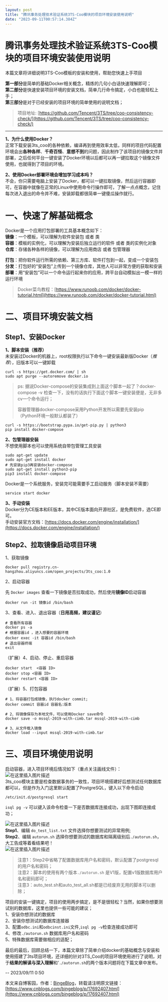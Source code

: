 ```yaml
---
layout: post
title: "腾讯事务处理技术验证系统3TS-Coo模块的项目环境安装使用说明"
date: "2023-09-11T00:57:14.384Z"
---
```

腾讯事务处理技术验证系统3TS-Coo模块的项目环境安装使用说明
================================

本篇文章将详细说明3TS-Coo模板的安装和使用，帮助您快速上手项目

**第一部分**是简单的基础Docker相关概念，精炼的几句小白话快速理解即可；  
**第二部分**是快速安装项目环境的安装文档，简单几行命令搞定，小白也能轻松上手；  
**第三部分**是对于已经安装的项目环境的简单使用的说明文档；

> 项目地址: [https://github.com/Tencent/3TS/tree/coo-consistency-check/](https://github.com/Tencent/3TS/tree/coo-consistency-check/)

* * *

**1、为什么使用Docker？**  
正常下载安装3ts\_coo的各种依赖，编译再到使用效率太低，同样的项目代码配置环境会出**各种各样**、**千奇百怪**、**意想不到**的问题，因此制作了该项目的镜像文件并部署，之后任何平台一键安装了Docker环境以后都可以再一键拉取这个镜像文件使用，也就得到了项目的环境。

**2、使用Docker部署环境会增加学习成本吗？**  
不会，你只需要电脑上安装了Docker，都可以一键拉取镜像，然后运行容器即可，在容器中就像在正常的Linux中使用命令行操作即可，了解一点点概念，记住每次进入退出的命令并不难，安装卸载都很简单一键傻瓜操作就行。

一、快速了解基础概念
==========

Docker是一个应用打包部署的工具基本概念如下：  
**镜像**：一个模板，可以理解为软件安装包 或者 类  
**容器**：模板的实例化，可以理解为安装后独立运行的软件 或者 类的实例化对象  
**仓库**：存储各种各样的镜像，可以理解为应用商店 或者 包管理器

**打包**：把你软件运行所需的依赖、第三方库、软件打包到一起，变成一个安装包  
**分发**：打包好的“安装包”上传到一个镜像仓库，其他人可以非常方便的获取和安装  
**部署**：用“安装包”可以一个命令运行起来你的应用，跨平台自动模拟出一模一样的运行环境

> Docker菜鸟教程：[https://www.runoob.com/docker/docker-tutorial.html](https://www.runoob.com/docker/docker-tutorial.html)

二、项目环境安装文档
==========

Step1、安装Docker
--------------

**1、脚本安装（推荐）**  
未安装过Docker的机器上，root权限执行以下命令一键安装最新版Docker（_推荐_），旧版本可以一键卸载

    curl -s https://get.docker.com/ | sh  
    sudo apt purge --autoremove docker.io
    

> ps: 据说Docker-compose的安装集成到上面这个脚本一起了？docker-compose -v 检查一下，没有的话执行下面这个脚本一键安装便是，无非多cv一个命令运行；
> 
> 容器管理器docker-compose采用Python开发所以需要先安装pip（Python环境一般默认都装了）

    curl -s https://bootstrap.pypa.io/get-pip.py | python3
    pip install docker-compose
    

**2、包管理器安装**  
不想使用脚本也可以使用系统自带包管理工具安装

    sudo apt-get update
    sudo apt-get install docker
    # 先安装pip3再安装docker-compose
    sudo apt-get install python3-pip
    pip3 install docker-compose
    

Docker是一个系统服务，安装完可能需要手工启动服务（脚本安装不需要）

    service start docker
    

**3、手动安装**  
Docker分为CE版本和EE版本，其中CE版本面向开源社区，是免费软件，选CE即可。  
手动安装官方文档：[https://docs.docker.com/engine/installation/](https://docs.docker.com/engine/installation/)

Step2、拉取镜像启动项目环境
----------------

1、获取镜像

    docker pull registry.cn-hangzhou.aliyuncs.com/open_projects/3ts_coo:1.0
    

2、启动容器

先 `Docker images` 查看一下镜像是否拉取成功，然后使用**镜像ID**启动容器

    docker run -it 镜像id /bin/bash 
    

3、查看、进入、退出容器（**日用高频，建议谨记**）

    # 查看所有容器
    docker ps -a
    # 根据容器id ，进入想要的容器环境
    docker exec -it 容器id /bin/bash
    # 退出容器终端
    exit
    

（扩展）4、启动、停止、重启容器

    docker start  <容器 ID>
    docker stop <容器 ID>
    docker restart <容器 ID>
    

（扩展）5、打包容器

    # 1、将容器打包成镜像，执行docker commit;
    docker commit 容器id 容器名:版本
    
    # 2、将镜像保存为本地文件，可以使用Docker save命令
    docker save -o mssql-2019-with-cimb.tar mssql-2019-with-cimb
    
    # 3、从文件载入镜像
    docker load --input mssql-2019-with-cimb.tar
    

三、项目环境使用说明
==========

启动容器，进入项目环境后情况如下（重点关注画线文件）：  
![在这里插入图片描述](https://img-blog.csdnimg.cn/47b35fdba35b4d91a7595c4e75778fec.png)  
3ts\_coo模块主要是检查数据事务的一致性，项目环境搭建好后想测试任何数据库都可以，但是作为入门这里默认配置了PostgreSQL，键入以下命令启动

    /etc/init.d/postgresql start
    

`isql pg -v` 可以键入该命令检查一下是否数据库连接成功，出现下图即连接成功；

![在这里插入图片描述](https://img-blog.csdnimg.cn/d42d810acd6447a48813a30f3a88a816.png)  
**Step1**、编辑 `do_test_list.txt` 文件选择你想要测试的异常用例;  
**Step2**、编辑 `autorun.sh` 选择你想要测试的数据库和隔离级别后`./autorun.sh`，大工告成等着看结果吧！  
![在这里插入图片描述](https://img-blog.csdnimg.cn/af307268cfee479b820b23048b847856.png)

> 注意1：Step2中省略了配置数据库用户名和密码，默认配置了postgresql的用户名和密码；  
> 注意2：脚本的使用有两个版本`./autorun.sh` 是V1版，配置v1版数据库用户名和密码即可；  
> 注意3：auto\_test.sh和auto\_test\_all.sh都是已经废弃无用的脚本可以删除；

项目的安装一键搞定，项目的使用两步搞定，是不是很轻松？当然，如果你想要测试别的数据库，这里也提供一些可能的建议；  
1、安装你想测试的数据库  
2、安装你想测试的数据库连接器  
3、配置`odbc.ini`和`odbcinst.ini`文件,`isql pg -v`检查连接成功即可  
4、修改`./autorun.sh` 数据库用户名和密码  
5、特殊数据库需要做相应的适配；

最后的最后，回顾总结一下，本篇文章除了简单介绍docker的基础概念与安装和使用搭建了3ts项目环境，还详细的针对3TS\_Coo的项目环境使用进行了说明，对于**结果的解读与深入理解**和'`./autorun.sh`的两个版本问题将在下篇文章中发布。

\-- 2023/09/11 0:50

本文来自博客园，作者：[BingeBlog](https://www.cnblogs.com/bingeblog/)，转载请注明原文链接：[https://www.cnblogs.com/bingeblog/p/17692407.html](https://www.cnblogs.com/bingeblog/p/17692407.html)